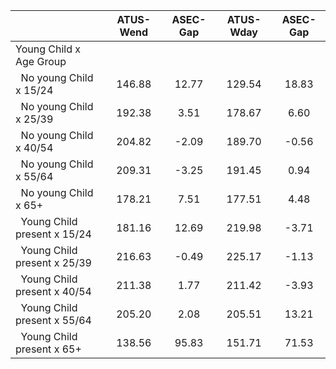 
|                      |    ATUS-Wend |     ASEC-Gap |    ATUS-Wday |     ASEC-Gap |
| -------------------- | :----------: | :----------: | :----------: | :----------: |
| Young Child x Age Group |              |              |              |              |
| &nbsp;&nbsp;No young Child x 15/24 |       146.88 |        12.77 |       129.54 |        18.83 |
| &nbsp;&nbsp;No young Child x 25/39 |       192.38 |         3.51 |       178.67 |         6.60 |
| &nbsp;&nbsp;No young Child x 40/54 |       204.82 |        -2.09 |       189.70 |        -0.56 |
| &nbsp;&nbsp;No young Child x 55/64 |       209.31 |        -3.25 |       191.45 |         0.94 |
| &nbsp;&nbsp;No young Child x 65+ |       178.21 |         7.51 |       177.51 |         4.48 |
| &nbsp;&nbsp;Young Child present x 15/24 |       181.16 |        12.69 |       219.98 |        -3.71 |
| &nbsp;&nbsp;Young Child present x 25/39 |       216.63 |        -0.49 |       225.17 |        -1.13 |
| &nbsp;&nbsp;Young Child present x 40/54 |       211.38 |         1.77 |       211.42 |        -3.93 |
| &nbsp;&nbsp;Young Child present x 55/64 |       205.20 |         2.08 |       205.51 |        13.21 |
| &nbsp;&nbsp;Young Child present x 65+ |       138.56 |        95.83 |       151.71 |        71.53 |

